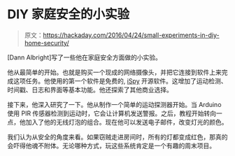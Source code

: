 # DIY 家庭安全的小实验

> 原文：<https://hackaday.com/2016/04/24/small-experiments-in-diy-home-security/>

[Dann Albright]写了一些他在家庭安全方面做的小实验。

他从最简单的开始。也就是购买一个现成的网络摄像头，并把它连接到软件上来完成这项任务。他使用的第一个软件是免费的, [iSpy](http://www.ispyconnect.com/) 开源软件。这增加了运动检测、时间戳、日志和界面等基本功能。他还探索了其他商业选择。

接下来，他深入研究了一下。他从制作一个简单的运动探测器开始。当 Arduino 使用 PIR 传感器检测到运动时，它会让计算机发送警报。之后，教程开始转向一点，他加入了他的无线灯泡的组合。现在他可以发送电子邮件，改变灯光的颜色。

我们认为从安全的角度来看。如果窃贼走进房间时，所有的灯都变成红色，那真的会吓得他魂不附体。无论哪种方式，玩这些系统肯定是一个有趣的周末项目。